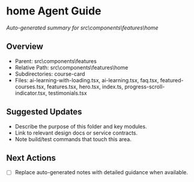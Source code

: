 ﻿# home Agent Guide
*Auto-generated summary for src\components\features\home*

## Overview
- Parent: src\components\features
- Relative Path: src\components\features\home
- Subdirectories: course-card
- Files: ai-learning-with-loading.tsx, ai-learning.tsx, faq.tsx, featured-courses.tsx, features.tsx, hero.tsx, index.ts, progress-scroll-indicator.tsx, testimonials.tsx

## Suggested Updates
- Describe the purpose of this folder and key modules.
- Link to relevant design docs or service contracts.
- Note build/test commands that touch this area.

## Next Actions
- [ ] Replace auto-generated notes with detailed guidance when available.
